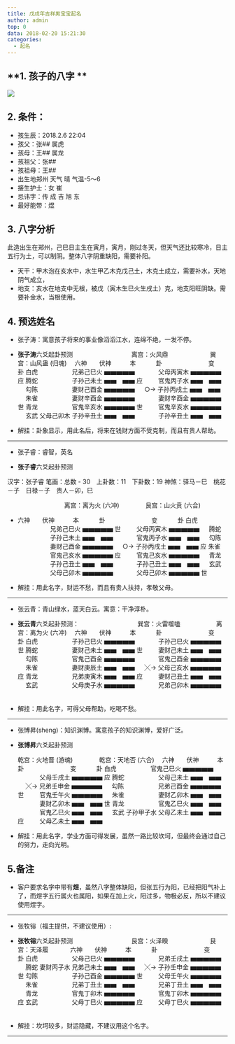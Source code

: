 ```yaml
---
title: 戊戌年吉祥男宝宝起名
author: admin
top: 0
data: 2018-02-20 15:21:30
categories: 
  - 起名
---
```


**1. 孩子的八字 **
--------

![](http://fs-image.pull.net.cn/18-2-20/89967131.jpg!800)

**2. 条件：**
--------
- 孩生辰：2018.2.6 22:04
- 孩父：张## 属虎 
- 孩母：王## 属龙
- 孩祖父：张##
- 孩祖母：王##
- 出生地郑州 天气 晴 气温-5～6
- 接生护士：女 崔
- 忌讳字：传 成 吉 旭 东 
- 最好能带：煜

**3. 八字分析**
--------

  此造出生在郑州，己巳日主生在寅月，寅月，刚过冬天，但天气还比较寒冷，日主五行为土，可以制阴。整体八字阴重缺阳，需要补阳。
  - 天干：甲木泡在亥水中，水生甲乙木克戊己土，木克土成立，需要补水，天地阴气成立，
  - 地支：亥水在地支中无根，被戊（寅木生巳火生戌土）克，地支阳旺阴缺。需要补金水，当根使用。


**4. 预选姓名**
--------

- 张子涛：寓意孩子将来的事业像滔滔江水，连绵不绝，一发不停。
* **张子涛**六爻起卦预测
　　 　　　　　　　离宫：火风鼎 　　　 　 　　巽宫：山风蛊 (归魂)　
六神　　伏神　　　本　 　　卦　　 　 　　　　变　 　　卦
白虎 　　　　　 兄弟己巳火 ▅▅▅▅▅ 　 　　 父母丙寅木 ▅▅▅▅▅ 应
腾蛇 　　　　　 子孙己未土 ▅▅　▅▅ 应 　　 官鬼丙子水 ▅▅　▅▅ 　
勾陈 　　　　　 妻财己酉金 ▅▅▅▅▅ 　 ○→ 子孙丙戌土 ▅▅　▅▅ 　
朱雀 　　　　　 妻财辛酉金 ▅▅▅▅▅ 　 　　 妻财辛酉金 ▅▅▅▅▅ 世
青龙 　　　　　 官鬼辛亥水 ▅▅▅▅▅ 世 　　 官鬼辛亥水 ▅▅▅▅▅ 　
玄武 父母己卯木 子孙辛丑土 ▅▅　▅▅ 　 　　 子孙辛丑土 ▅▅　▅▅ 

* 解挂：卦象显示，用此名后，将来在钱财方面不受克制，而且有贵人帮助。

--------

- 张子睿：睿智，英名

* **张子睿**六爻起卦预测

 汉字：张子睿
笔画：总数 - 30　上卦数：11　下卦数：19
神煞：驿马－巳　桃花－子　日禄－子　贵人－卯，巳

　　 　　　　　　　离宫：离为火 (六冲)　　 　　艮宫：山火贲 (六合)　
* 六神　　伏神　　　本　 　　卦　　 　 　　　　变　 　　卦
白虎 　　　　　 兄弟己巳火 ▅▅▅▅▅ 世 　　 父母丙寅木 ▅▅▅▅▅ 　
腾蛇 　　　　　 子孙己未土 ▅▅　▅▅ 　 　　 官鬼丙子水 ▅▅　▅▅ 　
勾陈 　　　　　 妻财己酉金 ▅▅▅▅▅ 　 ○→ 子孙丙戌土 ▅▅　▅▅ 应
朱雀 　　　　　 官鬼己亥水 ▅▅▅▅▅ 应 　　 官鬼己亥水 ▅▅▅▅▅ 　
青龙 　　　　　 子孙己丑土 ▅▅　▅▅ 　 　　 子孙己丑土 ▅▅　▅▅ 　
玄武 　　　　　 父母己卯木 ▅▅▅▅▅ 　 　　 父母己卯木 ▅▅▅▅▅ 世

* 解挂：用此名字，财运不愁，而且有贵人扶持，孝敬父母。

--------

- 张云青：青山绿水，蓝天白云。寓意：干净淳朴。

* **张云青**六爻起卦预测：
　　 　　　　　　　巽宫：火雷噬嗑 　　 　 　　离宫：离为火 (六冲)　
六神　　伏神　　　本　 　　卦　　 　 　　　　变　 　　卦
白虎 　　　　　 子孙己巳火 ▅▅▅▅▅ 　 　　 子孙己巳火 ▅▅▅▅▅ 世
腾蛇 　　　　　 妻财己未土 ▅▅　▅▅ 世 　　 妻财己未土 ▅▅　▅▅ 　
勾陈 　　　　　 官鬼己酉金 ▅▅▅▅▅ 　 　　 官鬼己酉金 ▅▅▅▅▅ 　
朱雀 　　　　　 妻财庚辰土 ▅▅　▅▅ 　 ╳→ 父母己亥水 ▅▅▅▅▅ 应
青龙 　　　　　 兄弟庚寅木 ▅▅　▅▅ 应 　　 妻财己丑土 ▅▅　▅▅ 　
玄武 　　　　　 父母庚子水 ▅▅▅▅▅ 　 　　 兄弟己卯木 ▅▅▅▅▅ 　

* 解挂：用此名字，可得父母帮助，吃喝不愁。

--------

- 张博昇(sheng)：知识渊博。寓意孩子的知识渊博，爱好广泛。

* **张博昇**六爻起卦预测
	
    乾宫：火地晋 (游魂)　　 　　乾宫：天地否 (六合)　
六神　　伏神　　　本　 　　卦　　 　 　　　　变　 　　卦
白虎 　　　　　 官鬼己巳火 ▅▅▅▅▅ 　 　　 父母壬戌土 ▅▅▅▅▅ 应
腾蛇 　　　　　 父母己未土 ▅▅　▅▅ 　 ╳→ 兄弟壬申金 ▅▅▅▅▅ 　
勾陈 　　　　　 兄弟己酉金 ▅▅▅▅▅ 世 　　 官鬼壬午火 ▅▅▅▅▅ 　
朱雀 　　　　　 妻财乙卯木 ▅▅　▅▅ 　 　　 妻财乙卯木 ▅▅　▅▅ 世
青龙 　　　　　 官鬼乙巳火 ▅▅　▅▅ 　 　　 官鬼乙巳火 ▅▅　▅▅ 　
玄武 子孙甲子水 父母乙未土 ▅▅　▅▅ 应 　　 父母乙未土 ▅▅　▅▅ 　

* 解挂：用此名字，学业方面可得发展，虽然一路比较坎坷，但最终会通过自己的努力，走向光明。




**5.备注**
--------
- 客户要求名字中带有**煜**，虽然八字整体缺阳，但张五行为阳，已经把阳气补上了，而煜字五行属火也属阳，如果在加上火，阳过多，物极必反，所以不建议使用煜字。

--------

- 张牧镕（福主提供，不建议使用）:

* **张牧镕**六爻起卦预测
　　 　　　　　　　艮宫：火泽睽 　　　 　 　　艮宫：天泽履 　　　 
六神　　伏神　　　本　 　　卦　　 　 　　　　变　 　　卦
白虎 　　　　　 父母己巳火 ▅▅▅▅▅ 　 　　 兄弟壬戌土 ▅▅▅▅▅ 　
腾蛇 妻财丙子水 兄弟己未土 ▅▅　▅▅ 　 ╳→ 子孙壬申金 ▅▅▅▅▅ 世
勾陈 　　　　　 子孙己酉金 ▅▅▅▅▅ 世 　　 父母壬午火 ▅▅▅▅▅ 　
朱雀 　　　　　 兄弟丁丑土 ▅▅　▅▅ 　 　　 兄弟丁丑土 ▅▅　▅▅ 　
青龙 　　　　　 官鬼丁卯木 ▅▅▅▅▅ 　 　　 官鬼丁卯木 ▅▅▅▅▅ 应
玄武 　　　　　 父母丁巳火 ▅▅▅▅▅ 应 　　 父母丁巳火 ▅▅▅▅▅ 　

* 解挂：坎坷较多，财运隐藏，不建议用这个名字。

--------



